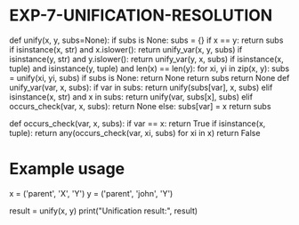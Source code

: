 # EXP-7-UNIFICATION-RESOLUTION
def unify(x, y, subs=None):
    if subs is None:
        subs = {}
    if x == y:
        return subs
    if isinstance(x, str) and x.islower():
        return unify_var(x, y, subs)
    if isinstance(y, str) and y.islower():
        return unify_var(y, x, subs)
    if isinstance(x, tuple) and isinstance(y, tuple) and len(x) == len(y):
        for xi, yi in zip(x, y):
            subs = unify(xi, yi, subs)
            if subs is None:
                return None
        return subs
    return None
def unify_var(var, x, subs):
    if var in subs:
        return unify(subs[var], x, subs)
    elif isinstance(x, str) and x in subs:
        return unify(var, subs[x], subs)
    elif occurs_check(var, x, subs):
        return None
    else:
        subs[var] = x
        return subs

def occurs_check(var, x, subs):
    if var == x:
        return True
    if isinstance(x, tuple):
        return any(occurs_check(var, xi, subs) for xi in x)
    return False

# Example usage
x = ('parent', 'X', 'Y')
y = ('parent', 'john', 'Y')

result = unify(x, y)
print("Unification result:", result)

